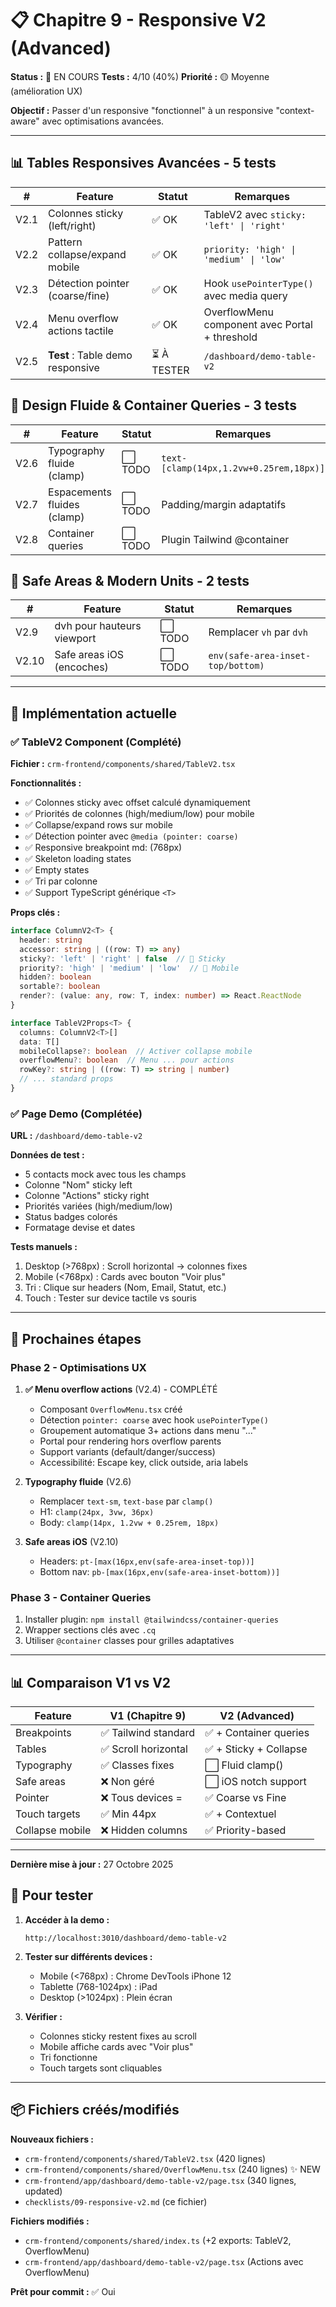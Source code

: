 # 📋 Chapitre 9 - Responsive V2 (Advanced)

**Status :** 🚧 EN COURS
**Tests :** 4/10 (40%)
**Priorité :** 🟡 Moyenne (amélioration UX)

**Objectif :** Passer d'un responsive "fonctionnel" à un responsive "context-aware" avec optimisations avancées.

---

## 📊 Tables Responsives Avancées - 5 tests

| # | Feature | Statut | Remarques |
|---|---------|--------|-----------|
| V2.1 | Colonnes sticky (left/right) | ✅ OK | TableV2 avec `sticky: 'left' \| 'right'` |
| V2.2 | Pattern collapse/expand mobile | ✅ OK | `priority: 'high' \| 'medium' \| 'low'` |
| V2.3 | Détection pointer (coarse/fine) | ✅ OK | Hook `usePointerType()` avec media query |
| V2.4 | Menu overflow actions tactile | ✅ OK | OverflowMenu component avec Portal + threshold |
| V2.5 | **Test** : Table demo responsive | ⏳ À TESTER | `/dashboard/demo-table-v2` |

## 🎨 Design Fluide & Container Queries - 3 tests

| # | Feature | Statut | Remarques |
|---|---------|--------|-----------|
| V2.6 | Typography fluide (clamp) | ⬜ TODO | `text-[clamp(14px,1.2vw+0.25rem,18px)]` |
| V2.7 | Espacements fluides (clamp) | ⬜ TODO | Padding/margin adaptatifs |
| V2.8 | Container queries | ⬜ TODO | Plugin Tailwind @container |

## 📱 Safe Areas & Modern Units - 2 tests

| # | Feature | Statut | Remarques |
|---|---------|--------|-----------|
| V2.9 | dvh pour hauteurs viewport | ⬜ TODO | Remplacer `vh` par `dvh` |
| V2.10 | Safe areas iOS (encoches) | ⬜ TODO | `env(safe-area-inset-top/bottom)` |

---

## 📝 Implémentation actuelle

### ✅ TableV2 Component (Complété)

**Fichier :** `crm-frontend/components/shared/TableV2.tsx`

**Fonctionnalités :**
- ✅ Colonnes sticky avec offset calculé dynamiquement
- ✅ Priorités de colonnes (high/medium/low) pour mobile
- ✅ Collapse/expand rows sur mobile
- ✅ Détection pointer avec `@media (pointer: coarse)`
- ✅ Responsive breakpoint md: (768px)
- ✅ Skeleton loading states
- ✅ Empty states
- ✅ Tri par colonne
- ✅ Support TypeScript générique `<T>`

**Props clés :**
```typescript
interface ColumnV2<T> {
  header: string
  accessor: string | ((row: T) => any)
  sticky?: 'left' | 'right' | false  // 📌 Sticky
  priority?: 'high' | 'medium' | 'low'  // 📱 Mobile
  hidden?: boolean
  sortable?: boolean
  render?: (value: any, row: T, index: number) => React.ReactNode
}

interface TableV2Props<T> {
  columns: ColumnV2<T>[]
  data: T[]
  mobileCollapse?: boolean  // Activer collapse mobile
  overflowMenu?: boolean  // Menu ... pour actions
  rowKey?: string | ((row: T) => string | number)
  // ... standard props
}
```

### ✅ Page Demo (Complétée)

**URL :** `/dashboard/demo-table-v2`

**Données de test :**
- 5 contacts mock avec tous les champs
- Colonne "Nom" sticky left
- Colonne "Actions" sticky right
- Priorités variées (high/medium/low)
- Status badges colorés
- Formatage devise et dates

**Tests manuels :**
1. Desktop (>768px) : Scroll horizontal → colonnes fixes
2. Mobile (<768px) : Cards avec bouton "Voir plus"
3. Tri : Clique sur headers (Nom, Email, Statut, etc.)
4. Touch : Tester sur device tactile vs souris

---

## 🎯 Prochaines étapes

### Phase 2 - Optimisations UX

1. **✅ Menu overflow actions** (V2.4) - COMPLÉTÉ
   - Composant `OverflowMenu.tsx` créé
   - Détection `pointer: coarse` avec hook `usePointerType()`
   - Groupement automatique 3+ actions dans menu "..."
   - Portal pour rendering hors overflow parents
   - Support variants (default/danger/success)
   - Accessibilité: Escape key, click outside, aria labels

2. **Typography fluide** (V2.6)
   - Remplacer `text-sm`, `text-base` par `clamp()`
   - H1: `clamp(24px, 3vw, 36px)`
   - Body: `clamp(14px, 1.2vw + 0.25rem, 18px)`

3. **Safe areas iOS** (V2.10)
   - Headers: `pt-[max(16px,env(safe-area-inset-top))]`
   - Bottom nav: `pb-[max(16px,env(safe-area-inset-bottom))]`

### Phase 3 - Container Queries
1. Installer plugin: `npm install @tailwindcss/container-queries`
2. Wrapper sections clés avec `.cq`
3. Utiliser `@container` classes pour grilles adaptatives

---

## 📊 Comparaison V1 vs V2

| Feature | V1 (Chapitre 9) | V2 (Advanced) |
|---------|-----------------|---------------|
| Breakpoints | ✅ Tailwind standard | ✅ + Container queries |
| Tables | ✅ Scroll horizontal | ✅ + Sticky + Collapse |
| Typography | ✅ Classes fixes | ⬜ Fluid clamp() |
| Safe areas | ❌ Non géré | ⬜ iOS notch support |
| Pointer | ❌ Tous devices = | ✅ Coarse vs Fine |
| Touch targets | ✅ Min 44px | ✅ + Contextuel |
| Collapse mobile | ❌ Hidden columns | ✅ Priority-based |

---

**Dernière mise à jour :** 27 Octobre 2025

## 🚀 Pour tester

1. **Accéder à la demo :**
   ```
   http://localhost:3010/dashboard/demo-table-v2
   ```

2. **Tester sur différents devices :**
   - Mobile (<768px) : Chrome DevTools iPhone 12
   - Tablette (768-1024px) : iPad
   - Desktop (>1024px) : Plein écran

3. **Vérifier :**
   - Colonnes sticky restent fixes au scroll
   - Mobile affiche cards avec "Voir plus"
   - Tri fonctionne
   - Touch targets sont cliquables

---

## 📦 Fichiers créés/modifiés

**Nouveaux fichiers :**
- `crm-frontend/components/shared/TableV2.tsx` (420 lignes)
- `crm-frontend/components/shared/OverflowMenu.tsx` (240 lignes) ✨ NEW
- `crm-frontend/app/dashboard/demo-table-v2/page.tsx` (340 lignes, updated)
- `checklists/09-responsive-v2.md` (ce fichier)

**Fichiers modifiés :**
- `crm-frontend/components/shared/index.ts` (+2 exports: TableV2, OverflowMenu)
- `crm-frontend/app/dashboard/demo-table-v2/page.tsx` (Actions avec OverflowMenu)

**Prêt pour commit :** ✅ Oui
